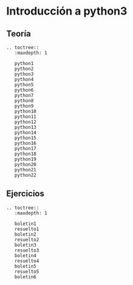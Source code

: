 # Introducción a python3

## Teoría

```eval_rst
.. toctree::
   :maxdepth: 1

   python1
   python2
   python3
   python4
   python5
   python6
   python7
   python8
   python9
   python10
   python11
   python12
   python13
   python14
   python15
   python16
   python17
   python18
   python19
   python20
   python21
   python22
```
## Ejercicios

```eval_rst
.. toctree::
   :maxdepth: 1

   boletin1
   resuelto1
   boletin2
   resuelto2
   boletin3
   resuelto3
   boletin4
   resuelto4
   boletin5
   resuelto5
   boletin6
```
